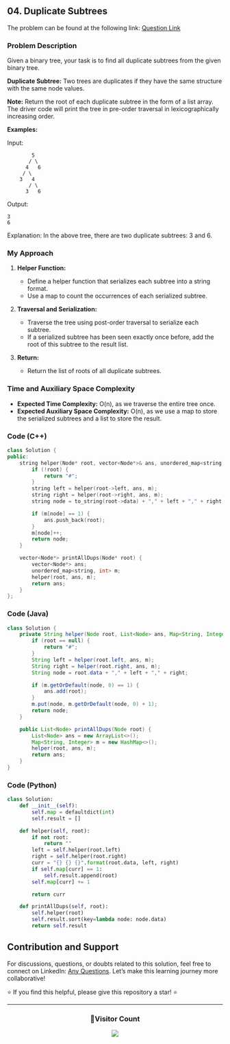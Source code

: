 ## 04. Duplicate Subtrees

The problem can be found at the following link: [Question Link](https://www.geeksforgeeks.org/problems/duplicate-subtrees/1)

### Problem Description

Given a binary tree, your task is to find all duplicate subtrees from the given binary tree.

**Duplicate Subtree:** Two trees are duplicates if they have the same structure with the same node values.

**Note:** Return the root of each duplicate subtree in the form of a list array. The driver code will print the tree in pre-order traversal in lexicographically increasing order.

**Examples:**

Input:
```
        5
       / \
      4   6
     / \
    3   4
       / \
      3   6
```
Output:
```
3
6
```
Explanation: In the above tree, there are two duplicate subtrees: 3 and 6.

### My Approach

1. **Helper Function:**
   - Define a helper function that serializes each subtree into a string format.
   - Use a map to count the occurrences of each serialized subtree.

2. **Traversal and Serialization:**
   - Traverse the tree using post-order traversal to serialize each subtree.
   - If a serialized subtree has been seen exactly once before, add the root of this subtree to the result list.

3. **Return:**
   - Return the list of roots of all duplicate subtrees.


### Time and Auxiliary Space Complexity

- **Expected Time Complexity:** O(n), as we traverse the entire tree once.
- **Expected Auxiliary Space Complexity:** O(n), as we use a map to store the serialized subtrees and a list to store the result.

### Code (C++)

```cpp
class Solution {
public:
    string helper(Node* root, vector<Node*>& ans, unordered_map<string, int>& m) {
        if (!root) {
            return "#";
        }
        string left = helper(root->left, ans, m);
        string right = helper(root->right, ans, m);
        string node = to_string(root->data) + "," + left + "," + right;

        if (m[node] == 1) {
            ans.push_back(root);
        }
        m[node]++;
        return node;
    }

    vector<Node*> printAllDups(Node* root) {
        vector<Node*> ans;
        unordered_map<string, int> m;
        helper(root, ans, m);
        return ans;
    }
};
```

### Code (Java)

```java
class Solution {
    private String helper(Node root, List<Node> ans, Map<String, Integer> m) {
        if (root == null) {
            return "#";
        }
        String left = helper(root.left, ans, m);
        String right = helper(root.right, ans, m);
        String node = root.data + "," + left + "," + right;

        if (m.getOrDefault(node, 0) == 1) {
            ans.add(root);
        }
        m.put(node, m.getOrDefault(node, 0) + 1);
        return node;
    }

    public List<Node> printAllDups(Node root) {
        List<Node> ans = new ArrayList<>();
        Map<String, Integer> m = new HashMap<>();
        helper(root, ans, m);
        return ans;
    }
}
```

### Code (Python)

```python
class Solution:
    def __init__(self):
        self.map = defaultdict(int)
        self.result = []

    def helper(self, root):
        if not root:
            return ""
        left = self.helper(root.left)
        right = self.helper(root.right)
        curr = "{} {} {}".format(root.data, left, right)
        if self.map[curr] == 1:
            self.result.append(root)
        self.map[curr] += 1

        return curr

    def printAllDups(self, root):
        self.helper(root)
        self.result.sort(key=lambda node: node.data)
        return self.result
```

## Contribution and Support

For discussions, questions, or doubts related to this solution, feel free to connect on LinkedIn: [Any Questions](https://www.linkedin.com/in/het-patel-8b110525a/). Let’s make this learning journey more collaborative!

⭐ If you find this helpful, please give this repository a star! ⭐

---

<div align="center">
  <h3><b>📍Visitor Count</b></h3>
</div>

<p align="center">
  <img src="https://profile-counter.glitch.me/Hunterdii/count.svg" />
</p>
